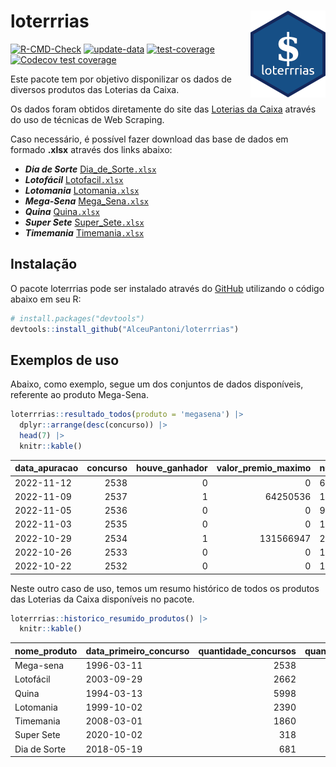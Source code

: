 
<!-- README.md is generated from README.Rmd. Please edit that file -->

# loterrrias <img src="man/figures/logo.png" align="right" height="139" />

<!-- badges: start -->

[![R-CMD-Check](https://github.com/AlceuPantoni/loterrrias/actions/workflows/R-CMD-check.yaml/badge.svg?branch=main)](https://github.com/AlceuPantoni/loterrrias/actions/workflows/R-CMD-check.yaml)
[![update-data](https://github.com/AlceuPantoni/loterrrias/actions/workflows/update-data.yaml/badge.svg)](https://github.com/AlceuPantoni/loterrrias/actions/workflows/update-data.yaml)
[![test-coverage](https://github.com/AlceuPantoni/loterrrias/actions/workflows/test-coverage.yaml/badge.svg?branch=main)](https://github.com/AlceuPantoni/loterrrias/actions/workflows/test-coverage.yaml)
[![Codecov test
coverage](https://codecov.io/gh/AlceuPantoni/loterrrias/branch/main/graph/badge.svg)](https://codecov.io/gh/AlceuPantoni/loterrrias?branch=main)
<!-- badges: end -->

Este pacote tem por objetivo disponilizar os dados de diversos produtos
das Loterias da Caixa.

Os dados foram obtidos diretamente do site das [Loterias da
Caixa](https://loterias.caixa.gov.br/Paginas/default.aspx) através do
uso de técnicas de Web Scraping.

Caso necessário, é possível fazer download das base de dados em formado
**.xlsx** através dos links abaixo:

  - ***Dia de Sorte***
    [Dia\_de\_Sorte`.xlsx`](https://raw.githubusercontent.com/AlceuPantoni/loterrrias/main/data-raw/resultados_diadesorte.xlsx)
  - ***Lotofácil***
    [Lotofacil`.xlsx`](https://raw.githubusercontent.com/AlceuPantoni/loterrrias/main/data-raw/resultados_lotofacil.xlsx)
  - ***Lotomania***
    [Lotomania`.xlsx`](https://raw.githubusercontent.com/AlceuPantoni/loterrrias/main/data-raw/resultados_lotomania.xlsx)
  - ***Mega-Sena***
    [Mega\_Sena`.xlsx`](https://raw.githubusercontent.com/AlceuPantoni/loterrrias/main/data-raw/resultados_megasena.xlsx)
  - ***Quina***
    [Quina`.xlsx`](https://raw.githubusercontent.com/AlceuPantoni/loterrrias/main/data-raw/resultados_quina.xlsx)
  - ***Super Sete***
    [Super\_Sete`.xlsx`](https://raw.githubusercontent.com/AlceuPantoni/loterrrias/main/data-raw/resultados_supersete.xlsx)
  - ***Timemania***
    [Timemania`.xlsx`](https://raw.githubusercontent.com/AlceuPantoni/loterrrias/main/data-raw/resultados_timemania.xlsx)

## Instalação

O pacote loterrrias pode ser instalado através do
[GitHub](https://github.com/) utilizando o código abaixo em seu R:

``` r
# install.packages("devtools")
devtools::install_github("AlceuPantoni/loterrrias")
```

## Exemplos de uso

Abaixo, como exemplo, segue um dos conjuntos de dados disponíveis,
referente ao produto Mega-Sena.

``` r
loterrrias::resultado_todos(produto = 'megasena') |> 
  dplyr::arrange(desc(concurso)) |> 
  head(7) |> 
  knitr::kable()
```

| data\_apuracao | concurso | houve\_ganhador | valor\_premio\_maximo | numeros\_sorteados | num\_1 | num\_2 | num\_3 | num\_4 | num\_5 | num\_6 |
| :------------- | -------: | --------------: | --------------------: | :----------------- | -----: | -----: | -----: | -----: | -----: | -----: |
| 2022-11-12     |     2538 |               0 |                     0 | 6;15;19;20;33;52   |      6 |     15 |     19 |     20 |     33 |     52 |
| 2022-11-09     |     2537 |               1 |              64250536 | 12;24;26;31;37;48  |     12 |     24 |     26 |     31 |     37 |     48 |
| 2022-11-05     |     2536 |               0 |                     0 | 9;22;27;30;33;45   |      9 |     22 |     27 |     30 |     33 |     45 |
| 2022-11-03     |     2535 |               0 |                     0 | 1;3;24;37;51;56    |      1 |      3 |     24 |     37 |     51 |     56 |
| 2022-10-29     |     2534 |               1 |             131566947 | 28;36;39;44;56;60  |     28 |     36 |     39 |     44 |     56 |     60 |
| 2022-10-26     |     2533 |               0 |                     0 | 17;18;20;37;45;53  |     17 |     18 |     20 |     37 |     45 |     53 |
| 2022-10-22     |     2532 |               0 |                     0 | 10;14;17;18;23;30  |     10 |     14 |     17 |     18 |     23 |     30 |

Neste outro caso de uso, temos um resumo histórico de todos os produtos
das Loterias da Caixa disponíveis no pacote.

``` r
loterrrias::historico_resumido_produtos() |> 
  knitr::kable()
```

| nome\_produto | data\_primeiro\_concurso | quantidade\_concursos | quantidade\_concursos\_com\_ganhador | percentual\_com\_ganhador | media\_premiacao | maior\_premio | menor\_premio | total\_dezenas\_sorteadas | numero\_mais\_sorteado | numero\_menos\_sorteado |
| :------------ | :----------------------- | --------------------: | -----------------------------------: | ------------------------: | ---------------: | ------------: | ------------: | ------------------------: | ---------------------: | ----------------------: |
| Mega-sena     | 1996-03-11               |                  2538 |                                  578 |                      0.23 |       22947758.2 |     289420865 |     348732.75 |                     15228 |                     53 |                      26 |
| Lotofácil     | 2003-09-29               |                  2662 |                                 2395 |                      0.90 |         891159.3 |       8227507 |      10712.22 |                     39930 |                     20 |                       8 |
| Quina         | 1994-03-13               |                  5998 |                                 2476 |                      0.41 |        3241964.7 |     579215957 |      14230.37 |                     29990 |                      4 |                      47 |
| Lotomania     | 1999-10-02               |                  2390 |                                  647 |                      0.27 |        2250420.6 |      37261930 |     109348.66 |                     47800 |                     47 |                      96 |
| Timemania     | 2008-03-01               |                  1860 |                                   68 |                      0.04 |       27234282.4 |     818652938 |     164711.44 |                     13020 |                     21 |                      53 |
| Super Sete    | 2020-10-02               |                   318 |                                   18 |                      0.06 |        2458611.5 |       7786503 |     124747.77 |                      2226 |                      9 |                       1 |
| Dia de Sorte  | 2018-05-19               |                   681 |                                  238 |                      0.35 |         800808.7 |       3770060 |      59101.35 |                      4767 |                     10 |                       1 |
